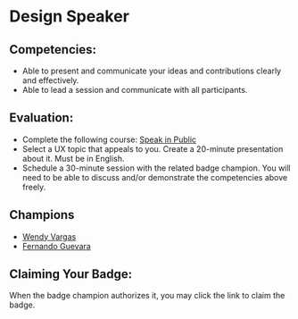 # Design Speaker

## Competencies:
* Able to present and communicate your ideas and contributions clearly and effectively.
* Able to lead a session and communicate with all participants. 

## Evaluation:
* Complete the following course: [Speak in Public](https://openclassrooms.com/en/courses/5253451-speak-in-public)
* Select a UX topic that appeals to you. Create a 20-minute presentation about it. Must be in English.
* Schedule a 30-minute session with the related badge champion. You will need to be able to discuss and/or demonstrate the competencies above freely. 

## Champions

* [Wendy Vargas](mailto:wendy.vargas@acklenavenue.com)
* [Fernando Guevara](mailto:fernando@acklenavenue.com)

## Claiming Your Badge:
When the badge champion authorizes it, you may click the link to claim the badge.